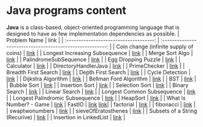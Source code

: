 # Java programs content

**Java** is a class-based, object-oriented programming language that is designed to have as few implementation dependencies as possible.
|              Problem Name              |                           link                            |
| :------------------------------------: | :-------------------------------------------------------: |
| Coin change (infinite supply of coins) |                [link](./CoinChange_i.java)                |
|     Longest Increasing Subsequence     |        [link](./LongestIncreasingSubsequence.java)        |
|            Merge Sort Algo             |                 [link](./MergeSort.java)                  |
|         PalindromeSubSequence          |                 [link](./PalindromeSubSequence.java)      |
|         Egg Dropping Puzzle            |                 [link](./EggDroppingPuzzle.java)          |
|          Calculator                    |      [link](./Calculator/Calculator.java)                 |
|       DirectoryHandlerJava             |                 [link](./DirectoryHandlerJava.java)       |
|           PrimeChecker                 |        [link](./PrimeChecker.java)                        |
|           Breadth First Search         |        [link](./Graphs/BreadthFirstSearch.java)           |
|           Depth First Search           |        [link](./Graphs/DepthFirstSearch.java)             |
|           Cycle Detection              |        [link](./Graphs/CycleDetection.java)               |
|           Dijkstra Algorithm           |        [link](./Graphs/DijkstraAlgorithm.java)            |
|           Bellman Ford Algorithm       |        [link](./Graphs/BellmanFordAlgorithm.java)         |
|           BST                          |        [link](./binarySearchTree.java)                    |
|           Bubble Sort                  |        [link](./bubbleSort.java)                          |
|           Insertion Sort               |        [link](./insertionSort.java)                       |
|           Selection Sort               |        [link](./selectionSort.java)                       |
|           Binary Search                |        [link](./BinarySearch.java)                        |
|           Linear Search                |        [link](./LinearSearch.java)                        |
|    Longest Common Subsequence          |        [link](./LongestCommonSubsequence.java)            |
|    Longest Palindromic Subsequence     |        [link](./LongestPalindromicSubsequence.java)       |
|           HeapSort                     |        [link](./HeapSort.java)                            |
|         What Is Number? - Game         |        [link](./WhatIsNumberGame.java)
|           FastIO                       |  [link](./FastIO/Reader.java) [link](./FastIO/Writer.java)|
|           factorial                    |       [link](./factorial.java)                            | 
|           fibonacci                    |       [link](./fibonacci.java)                            |
|           swaptwonumbers               |       [link](./swapTwoNumbers.java)                       |
|           sieveOfEratosthenes          |       [link](./sieveOfEratosthenes.java)                  |
|  Subsets of a String (Recurive)        |       [link](./SubsetsOfAString.java)                     |
|  Insertion in LinkedList               |       [link](https://github.com/jindalsachin/Hacktoberfest2020_/blob/jindalsachin-patch-1/Java/InsertionLinkedList.java)                  | 

